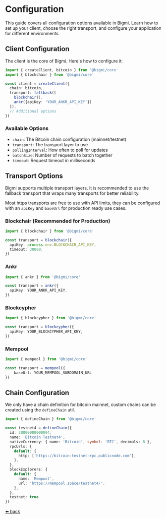 # Configuration

This guide covers all configuration options available in Bigmi. Learn how to set up your client, choose the right transport, and configure your application for different environments.

## Client Configuration

The client is the core of Bigmi. Here's how to configure it:

```typescript
import { createClient, bitcoin } from '@bigmi/core'
import { blockchair } from '@bigmi/core'

const client = createClient({
  chain: bitcoin,
  transport: fallback([
    blockchair(),
    ankr({apiKey: 'YOUR_ANKR_API_KEY'})
  ]),
  // Additional options
})
```

### Available Options

- `chain`: The Bitcoin chain configuration (mainnet/testnet)
- `transport`: The transport layer to use
- `pollingInterval`: How often to poll for updates
- `batchSize`: Number of requests to batch together
- `timeout`: Request timeout in milliseconds

## Transport Options

Bigmi supports multiple transport layers. It is recommended to use the fallback transport that wraps many transports for better reliability. 

Most https transports are free to use with API limits, they can be configured with an `apiKey` and `baseUrl` for production ready use cases.

### Blockchair (Recommended for Production)
```typescript
import { blockchair } from '@bigmi/core'

const transport = blockchair({
  apiKey: process.env.BLOCKCHAIR_API_KEY,
  timeout: 30000,
})
```

### Ankr
```typescript
import { ankr } from '@bigmi/core'

const transport = ankr({
  apiKey: YOUR_ANKR_API_KEY,
})
```

### Blockcypher
```typescript
import { blockcypher } from '@bigmi/core'

const transport = blockcypher({
  apiKey: YOUR_BLOCKCYPHER_API_KEY,
})
```

### Mempool
```typescript
import { mempool } from '@bigmi/core'

const transport = mempool({
    baseUrl: YOUR_MEMPOOL_SUBDOMAIN_URL
})
```

## Chain Configuration

We only have a chain definition for bitcoin mainnet, custom chains can be created using the `defineChain` util.

```typescript
import { defineChain } from '@bigmi/core'

const testnet4 = defineChain({
  id: 20000000000004,
  name: 'Bitcoin Testnet4',
  nativeCurrency: { name: 'Bitcoin', symbol: 'BTC', decimals: 8 },
  rpcUrls: {
    default: {
      http: ['https://bitcoin-testnet-rpc.publicnode.com'],
    },
  },
  blockExplorers: {
    default: {
      name: 'Mempool',
      url: 'https://mempool.space/testnet4/',
    },
  },
  testnet: true
})
```


[⬅️ back](./index.md)